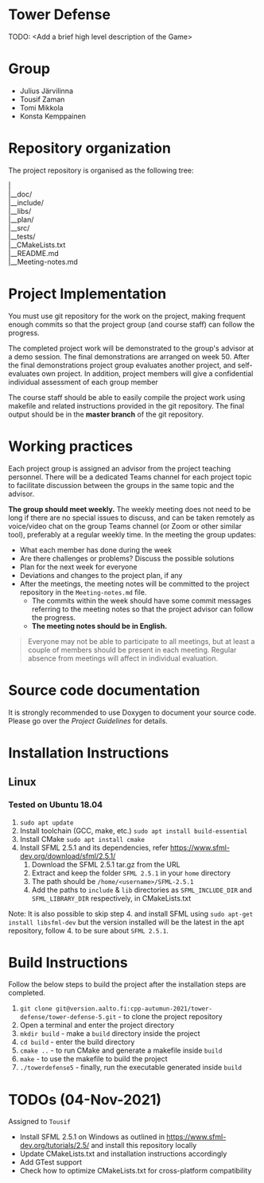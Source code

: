 # Tower Defense

TODO: \<Add a brief high level description of the Game\>

# Group
- Julius Järvilinna
- Tousif Zaman
- Tomi Mikkola
- Konsta Kemppainen
# Repository organization
The project repository is organised as the following tree:

| \
|__doc/ \
|__include/ \
|__libs/ \
|__plan/ \
|__src/ \
|__tests/ \
|__CMakeLists.txt \
|__README.md \
|__Meeting-notes.md

# Project Implementation 
You must use git repository for the work on the project, making frequent enough commits so 
that the project group (and course staff) can follow the progress.

The completed project work will be demonstrated to the group's advisor at a demo session. 
The final demonstrations are arranged on week 50. After the final demonstrations project group 
evaluates another project, and self-evaluates own project. In addition, project members will 
give a confidential individual assessment of each group member

The course staff should be able to easily compile the project work using makefile and related 
instructions provided in the git repository. The final output should be in the **master branch** of the git repository.

# Working practices
Each project group is assigned an advisor from the project teaching personnel. 
There will be a dedicated Teams channel for each project topic to facilitate discussion between 
the groups in the same topic and the advisor. 

**The group should meet weekly.** The weekly meeting does not need to be long if there are no special issues 
to discuss, and can be taken remotely as voice/video chat on the group Teams channel (or Zoom or other similar tool), 
preferably at a regular weekly time. In the meeting the group updates:

- What each member has done during the week
- Are there challenges or problems? Discuss the possible solutions
- Plan for the next week for everyone
- Deviations and changes to the project plan, if any
- After the meetings, the meeting notes will be committed to the project repository in the `Meeting-notes.md` file. 
    * The commits within the week should have some commit messages referring to the meeting notes so 
      that the project advisor can follow the progress.  
    * **The meeting notes should be in English.**

> Everyone may not be able to participate to all meetings, but at least a couple of members should be present in each meeting. 
> Regular absence from meetings will affect in individual evaluation.

# Source code documentation
It is strongly recommended to use Doxygen to document your source code.
Please go over the *Project Guidelines* for details.

# Installation Instructions
## Linux 
### Tested on Ubuntu 18.04
1. `sudo apt update`
2. Install toolchain (GCC, make, etc.) `sudo apt install build-essential`
3. Install CMake `sudo apt install cmake`
4. Install SFML 2.5.1 and its dependencies, refer https://www.sfml-dev.org/download/sfml/2.5.1/
   1. Download the SFML 2.5.1 tar.gz from the URL
   2. Extract and keep the folder `SFML 2.5.1` in your `home` directory
   3. The path should be `/home/<username>/SFML-2.5.1`
   4. Add the paths to `include` & `lib` directories as `SFML_INCLUDE_DIR` and `SFML_LIBRARY_DIR` respectively, in CMakeLists.txt

Note: It is also possible to skip step 4. and install SFML using `sudo apt-get install libsfml-dev` but the version installed will be the latest in the apt repository, follow 4. to be sure about `SFML 2.5.1`.

# Build Instructions
Follow the below steps to build the project after the installation steps are completed.
1. `git clone git@version.aalto.fi:cpp-autumun-2021/tower-defense/tower-defense-5.git` - to clone the project repository
2. Open a terminal and enter the project directory
3. `mkdir build` - make a `build` directory inside the project
4. `cd build` - enter the build directory
5. `cmake ..` - to run CMake and generate a makefile inside `build`
6. `make` - to use the makefile to build the project
7. `./towerdefense5` - finally, run the executable generated inside `build`


# TODOs (04-Nov-2021)
Assigned to `Tousif`
- Install SFML 2.5.1 on Windows as outlined in https://www.sfml-dev.org/tutorials/2.5/ and install this repository locally
- Update CMakeLists.txt and installation instructions accordingly
- Add GTest support
- Check how to optimize CMakeLists.txt for cross-platform compatibility
